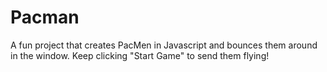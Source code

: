 # Pacman
A fun project that creates PacMen in Javascript and bounces them around in the window. Keep clicking "Start Game" to send them flying!
